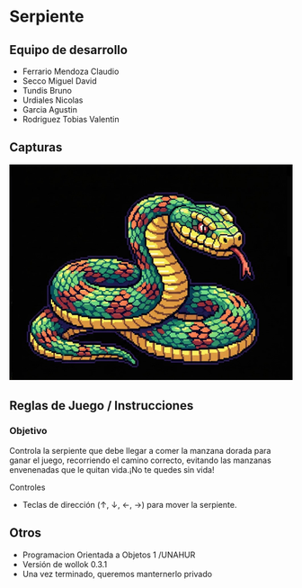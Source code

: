 # Serpiente

## Equipo de desarrollo

- Ferrario Mendoza Claudio
- Secco Miguel David
- Tundis Bruno
- Urdiales Nicolas
- Garcia Agustin
- Rodriguez Tobias Valentin

## Capturas

![Serpiente](./assets/serpientejpg.jpg)

## Reglas de Juego / Instrucciones
### Objetivo
Controla la serpiente que debe llegar a comer la manzana dorada para ganar el juego, recorriendo el camino correcto, evitando las manzanas envenenadas que le quitan vida.¡No te quedes sin vida!

Controles
- Teclas de dirección (↑, ↓, ←, →) para mover la serpiente.


## Otros

- Programacion Orientada a Objetos 1 /UNAHUR
- Versión de wollok 0.3.1
- Una vez terminado, queremos manternerlo privado



